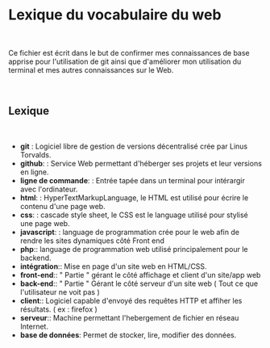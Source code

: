 <h1>Lexique du vocabulaire du web</h1>
<br>
<p>	Ce fichier est écrit dans le but de confirmer mes connaissances de base apprise pour l'utilisation de git ainsi que d'améliorer mon utilisation du terminal et mes autres connaissances
sur le Web. </p>
<br>
<h2>Lexique</h2>
<br><ul>
<li> <strong>git</strong> : Logiciel libre de gestion de versions décentralisé crée  par Linus Torvalds.</li>
<li> <strong>github</strong>: : Service Web permettant d'héberger ses projets et leur versions en ligne.</li>
<li><strong>ligne de commande</strong>: : Entrée tapée dans un terminal pour intérargir avec l'ordinateur. </li>
<li><strong>html</strong>: : HyperTextMarkupLanguage, le HTML est utilisé pour écrire le contenu d'une page web.</li>
<li><strong>css</strong>: : cascade style sheet, le CSS est le language utilisé pour stylisé une page web.</li>
<li><strong>javascript</strong>: : language de programmation crée pour le web afin de rendre les sites dynamiques côté Front end</li>
<li><strong>php</strong>:: language de programmation web utilisé principalement pour le backend.</li>
<li><strong>intégration</strong>:: Mise en page d'un site web en HTML/CSS.</li>
<li><strong>front-end</strong>:: " Partie " gérant le côté affichage et client d'un site/app web </li>
<li><strong>back-end</strong>:: " Partie " Gérant le côté serveur d'un site web ( Tout ce que l'utilisateur ne voit pas ) </li>
<li><strong>client</strong>:: Logiciel capable d'envoyé des requêtes HTTP et affiher les résultats. ( ex : firefox ) </li>
<li><strong>serveur</strong>:: Machine permettant l'hebergement de fichier en réseau Internet.</li>
<li><strong>base de données</strong>: Permet de stocker, lire, modifier des données.</li>
</ul>
